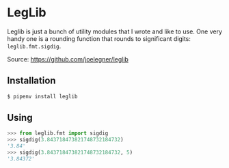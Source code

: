 # LegLib

Leglib is just a bunch of utility modules that I wrote and like to use. One very handy one is a rounding function that rounds to significant digits: `leglib.fmt.sigdig`.

Source: <https://github.com/joelegner/leglib>

## Installation

```zsh
$ pipenv install leglib
```

## Using

```python
>>> from leglib.fmt import sigdig
>>> sigdig(3.843718473821748732184732)
'3.84'
>>> sigdig(3.843718473821748732184732, 5)
'3.84372'
```
